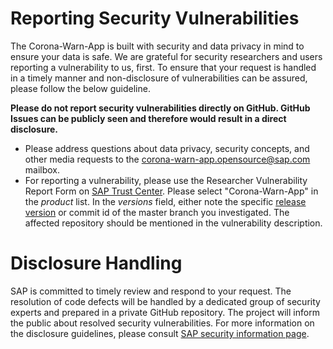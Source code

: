 # Reporting Security Vulnerabilities

The Corona-Warn-App is built with security and data privacy in mind to ensure your data is safe. We are grateful for security researchers and users reporting a vulnerability to us, first. To ensure that your request is handled in a timely manner and non-disclosure of vulnerabilities can be assured, please follow the below guideline.

**Please do not report security vulnerabilities directly on GitHub. GitHub Issues can be publicly seen and therefore would result in a direct disclosure.**

* Please address questions about data privacy, security concepts, and other media requests to the corona-warn-app.opensource@sap.com mailbox.
* For reporting a vulnerability, please use the Researcher Vulnerability Report Form on [SAP Trust Center](http://www.sap.com/security). Please select "Corona-Warn-App" in the _product_ list. In the _versions_ field, either note the specific [release version](https://github.com/corona-warn-app/cwa-server/releases) or commit id of the master branch you investigated. The affected repository should be mentioned in the vulnerability description.

# Disclosure Handling

SAP is committed to timely review and respond to your request. The resolution of code defects will be handled by a dedicated group of security experts and prepared in a private GitHub repository. The project will inform the public about resolved security vulnerabilities. For more information on the disclosure guidelines, please consult [SAP security information page](https://www.sap.com/about/trust-center/security/incident-management.html).
